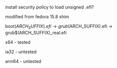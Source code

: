 install security policy to load unsigned .efi?

modified from fedora 15.8 shim

boot$(ARCH_SUFFIX).efi → grub$(ARCH_SUFFIX).efi → grub$(ARCH_SUFFIX)_real.efi

x64 - tested

ia32 - untested

arm64 - untested
